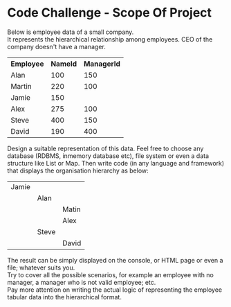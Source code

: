 <h1>Code Challenge - Scope Of Project</h1>
Below is employee data of a small company.<br />
It represents the hierarchical relationship among employees. CEO of the company doesn't have a manager. <br />
<table>
  <tr><th style="font-weight:bold;">Employee</th><th style="font-weight:bold;">NameId</th><th style="font-weight:bold;">ManagerId</th></tr>
  <tr><td>Alan</td><td>100</td><td>150</td>
  <tr><td>Martin</td><td>220</td><td>100</td>
  <tr><td>Jamie</td><td>150</td><td> </td>
  <tr><td>Alex</td><td>275</td><td>100</td>
  <tr><td>Steve</td><td>400</td><td>150</td>
  <tr><td>David</td><td>190</td><td>400</td>
</table>
<p>Design a suitable representation of this data. Feel free to choose any database (RDBMS, inmemory database etc), file system or even a data structure like List or Map. Then write code (in any language and framework) that displays the organisation hierarchy as below:</p>
<table>
  <tr><td>Jamie</td><td> </td><td> </td></tr>
  <tr><td> </td><td>Alan</td><td> </td></tr>
  <tr><td> </td><td> </td><td>Matin</td></tr>
  <tr><td> </td><td> </td><td>Alex</td></tr>
  <tr><td> </td><td>Steve</td><td> </td></tr>
  <tr><td> </td><td> </td><td>David</td></tr>
</table>

The result can be simply displayed on the console, or HTML page or even a file; whatever
suits you.<br/>
Try to cover all the possible scenarios, for example an employee with no manager, a
manager who is not valid employee; etc.<br />
Pay more attention on writing the actual logic of representing the employee tabular data into
the hierarchical format.
